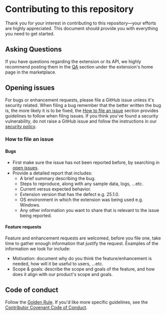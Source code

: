 # Contributing to this repository

Thank you for your interest in contributing to this repository—your efforts are highly appreciated. This document should provide you with everything you need to get started.

## Asking Questions

If you have questions regarding the extension or its API, we highly recommend posting them in the [QA][qa-link] section under the extension's home page in the marketplace.

## Opening issues

For bugs or enhancement requests, please file a GitHub issue unless it's
security related. When filing a bug remember that the better written the bug is,
the more likely it is to be fixed, the [How to file an issue](#how-to-file-an-issue) section provides guidelines to follow when filing issues. If you think you've found a security
vulnerability, do not raise a GitHub issue and follow the instructions in our [security policy](./SECURITY.md).

### How to file an issue

#### Bugs

- First make sure the issue has not been reported before, by searching in [open issues][issues-link].
- Provide a detailed report that includes:
   - A brief summary describing the bug.
   - Steps to reproduce, along with any sample data, logs, ...etc.
   - Current versus expected behavior.
   - Extension version that has the defect e.g. 25.1.0.
   - OS environment in which the extension was being used e.g. Windows.
   - Any other information you want to share that is relevant to the issue being reported.

#### Feature requests

Feature and enhancement requests are welcomed, before you file one, take time to gather enough information that justify the request. Examples of the information we look for include:
- Motivation: document why do you think the feature/enhancement is needed, how will it be useful to users, ...etc.
- Scope & goals: describe the scope and goals of the feature, and how does it align with our product's scope and goals.

## Code of conduct

Follow the [Golden Rule][golden-rule-link]. If you'd like more specific guidelines, see the [Contributor Covenant Code of Conduct][cccc-link].

<!-- Links -->
[issues-link]: https://github.com/oracle-samples/sql-developer-vscode/issues
[qa-link]: https://marketplace.visualstudio.com/items?itemName=Oracle.sql-developer&ssr=false#qna
[golden-rule-link]: https://en.wikipedia.org/wiki/Golden_Rule
[cccc-link]: https://www.contributor-covenant.org/version/1/4/code-of-conduct/

